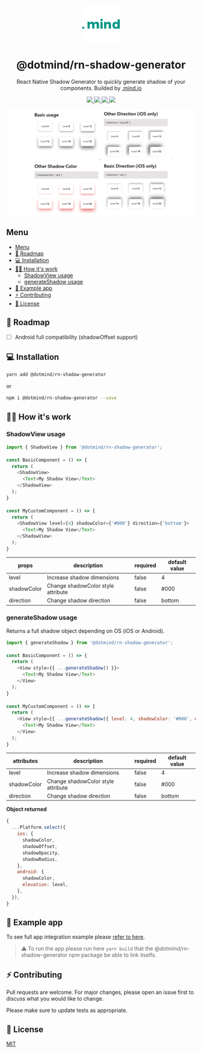 <div align="center">
  <img alt="Logo" src="https://github.com/dotmind/rn-shadow-generator/raw/master/examples/dotmind-logo.png" width="100" />
</div>
<h1 align="center">
  @dotmind/rn-shadow-generator
</h1>
<p align="center">
  React Native Shadow Generator to quickly generate shadow of your components. Builded by <a href="https://dotmind.io/" target="_blank">.mind.io</a>
</p>
<p align="center">
  <a href="https://github.com/dotmind/rn-shadow-generator">
    <img src="https://img.shields.io/npm/v/@dotmind/rn-shadow-generator" />
  </a>
  <a href="https://codecov.io/gh/dotmind/rn-shadow-generator">
    <img src="https://codecov.io/gh/dotmind/rn-shadow-generator/branch/master/graph/badge.svg?token=FBX6GCYOQF"/>
  </a>
  <a href="https://github.com/dotmind/rn-shadow-generator">
    <img src="https://img.shields.io/github/license/dotmind/rn-shadow-generator" />
  </a>
  <a href="https://github.com/dotmind/rn-shadow-generator">
    <img src="https://img.shields.io/npm/types/typescript" />
  </a>
</p>

![preview](https://raw.githubusercontent.com/dotmind/rn-shadow-generator/master/examples/preview.png)

## Menu

- [Menu](#menu)
- [🚀 Roadmap](#-roadmap)
- [💻 Installation](#-installation)
- [👷‍♂️ How it's work](#️-how-its-work)
  - [ShadowView usage](#shadowview-usage)
  - [generateShadow usage](#generateshadow-usage)
- [🧪 Example app](#-example-app)
- [⚡️ Contributing](#️-contributing)
- [🔐 License](#-license)

## 🚀 Roadmap

* [ ] Android full compatibility (shadowOffset support)

## 💻 Installation

```bash
yarn add @dotmind/rn-shadow-generator
```

or

```bash
npm i @dotmind/rn-shadow-generator --save
```

## 👷‍♂️ How it's work

### ShadowView usage

```javascript
import { ShadowView } from '@dotmind/rn-shadow-generator';

const BasicComponent = () => {
  return (
    <ShadowView>
      <Text>My Shadow View</Text>
    </ShadowView>
  );
}

const MyCustomComponent = () => {
  return (
    <ShadowView level={4} shadowColor={'#000'} direction={'bottom'}>
      <Text>My Shadow View</Text>
    </ShadowView>
  );
}

```

| props | description | required | default value |
|-|-|-|-|
| level | Increase shadow dimensions | false | 4 |
| shadowColor | Change shadowColor style attribute | false | #000 |
| direction | Change shadow direction | false | bottom |

### generateShadow usage

Returns a full shadow object depending on OS (iOS or Android).

```javascript
import { generateShadow } from '@dotmind/rn-shadow-generator';

const BasicComponent = () => {
  return (
    <View style={{ ...generateShadow() }}>
      <Text>My Shadow View</Text>
    </View>
  );
}

const MyCustomComponent = () => {
  return (
    <View style={{ ...generateShadow({ level: 4, shadowColor: '#000', direction: 'bottom' }) }}>
      <Text>My Shadow View</Text>
    </View>
  );
}

```

| attributes | description | required | default value |
|-|-|-|-|
| level | Increase shadow dimensions | false | 4 |
| shadowColor | Change shadowColor style attribute | false | #000 |
| direction | Change shadow direction | false | bottom |

**Object returned**

```javascript
{
  ...Platform.select({
    ios: {
      shadowColor,
      shadowOffset,
      shadowOpacity,
      shadowRadius,
    },
    android: {
      shadowColor,
      elevation: level,
    },
  }),
}
```

## 🧪 Example app

To see full app integration example please [refer to here](./examples/ShadowExampleApp/App.tsx).

> ⚠️ To run the app please run here `yarn build` that the @dotmind/rn-shadow-generator npm package be able to link itselfs.
## ⚡️ Contributing

Pull requests are welcome. For major changes, please open an issue first to discuss what you would like to change.

Please make sure to update tests as appropriate.

## 🔐 License

[MIT](https://choosealicense.com/licenses/mit/)
